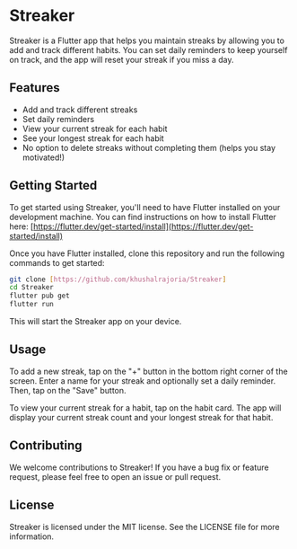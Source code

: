 # Streaker

Streaker is a Flutter app that helps you maintain streaks by allowing you to add and track different habits. You can set daily reminders to keep yourself on track, and the app will reset your streak if you miss a day.

## Features

* Add and track different streaks
* Set daily reminders
* View your current streak for each habit
* See your longest streak for each habit
* No option to delete streaks without completing them (helps you stay motivated!)


## Getting Started

To get started using Streaker, you'll need to have Flutter installed on your development machine. You can find instructions on how to install Flutter here: [https://flutter.dev/get-started/install](https://flutter.dev/get-started/install)

Once you have Flutter installed, clone this repository and run the following commands to get started:

```bash
git clone [https://github.com/khushalrajoria/Streaker]
cd Streaker
flutter pub get
flutter run
```

This will start the Streaker app on your device.

## Usage

To add a new streak, tap on the "+" button in the bottom right corner of the screen. Enter a name for your streak and optionally set a daily reminder. Then, tap on the "Save" button.

To view your current streak for a habit, tap on the habit card. The app will display your current streak count and your longest streak for that habit.

## Contributing

We welcome contributions to Streaker! If you have a bug fix or feature request, please feel free to open an issue or pull request.

## License

Streaker is licensed under the MIT license. See the LICENSE file for more information.
